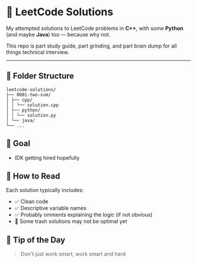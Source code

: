 # 🧠 LeetCode Solutions

My attempted solutions to LeetCode problems in **C++**, with some **Python** (and maybe **Java**) too — because why not.

This repo is part study guide, part grinding, and part brain dump for all things technical interview.

---

## 📂 Folder Structure

```
leetcode-solutions/
├── 0001-two-sum/
│ ├── cpp/
│ │ └── solution.cpp
│ ├── python/
│ │ └── solution.py
│ └── java/
└── ...
```

## 🚀 Goal
- IDK getting hired hopefully


## 📖 How to Read

Each solution typically includes:
- ✅ Clean code  
- ✅ Descriptive variable names  
- ✅ Probably omments explaining the logic (if not obvious)
- 🚧 Some trash solutions may not be optimal yet

## 🧠 Tip of the Day

> Don't just work smart, work smart and hard
